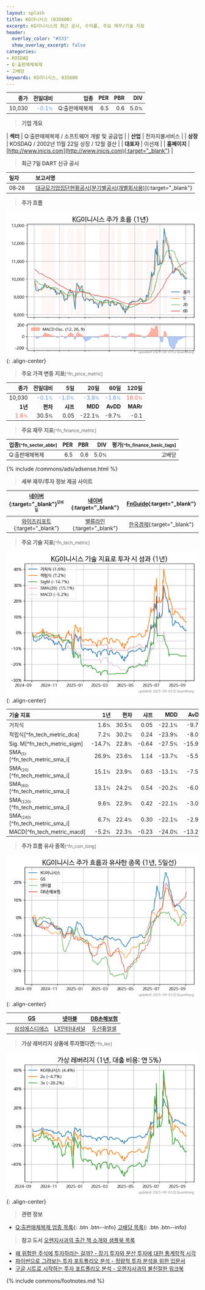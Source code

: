 ```yaml
---
layout: splash
title: KG이니시스 (035600)
excerpt: KG이니시스의 최근 공시, 수익률, 주요 재무/기술 지표
header:
  overlay_color: "#333"
  show_overlay_excerpt: false
categories:
- KOSDAQ
- Q:출판매체복제
- 고배당
keywords: KG이니시스, 035600
---
```


| **종가** | **전일대비** | **업종** | **PER** | **PBR** | **DIV** |
| -------: | -----------: | -------: | ------: | ------: | ------: |
| 10,030 | <span style="color: cornflowerblue">-0.1<small>%</small></span> | Q:출판매체복제 | 6.5 | 0.6 | 5.0<small>%</small> |

<!-- more -->


> **기업 개요**<a id="company"></a>

| <span style="white-space:nowrap;">**섹터**</span> | Q:출판매체복제 / 소프트웨어 개발 및 공급업 |
| <span style="white-space:nowrap;">**산업**</span> | 전자지불서비스 |
| <span style="white-space:nowrap;">**상장**</span> | KOSDAQ / 2002년 11월 22일 상장 / 12월 결산 |
| <span style="white-space:nowrap;">**대표자**</span> | 이선재 |
| <span style="white-space:nowrap;">**홈페이지**</span> | [http://www.inicis.com](http://www.inicis.com){:target="_blank"} |


> **최근 7일 DART 신규 공시**<a id="dart"></a>

| **일자** |      | **보고서명** |
| :------- | :--- | :----------- |
| 08&#x2011;28 | | [대규모기업집단현황공시[분기별공시(개별회사용)]](https://dart.fss.or.kr/dsaf001/main.do?rcpNo=20250828000932){:target="_blank"} |


> **주가 흐름**<a id="price"></a>

![035600](/stock/images/035600.png){: .align-center}


> **주요 가격 변동 지표**<small>[^fn_price_metric]</small>

| **종가** | **전일대비** | **5일** | **20일** | **60일** | **120일** |
| -------: | -----------: | ------: | -------: | -------: | --------: |
| 10,030 | <span style="color: cornflowerblue">-0.1<small>%</small></span> | <span style="color: cornflowerblue">-1.0<small>%</small></span> | <span style="color: cornflowerblue">-3.8<small>%</small></span> | <span style="color: cornflowerblue">-1.6<small>%</small></span> | <span style="color: tomato">16.0<small>%</small></span> |
| **1년** | **편차** | **샤프** | **MDD** | **AvDD** | **MARr** |
| <span style="color: tomato">1.6<small>%</small></span> | 30.5<small>%</small> | 0.05 | -22.1<small>%</small> | -9.7<small>%</small> | -0.1 |


> **주요 재무 지표**<small>[^fn_finance_metric]</small>

| **업종**<small>[^fn_sector_abbr]</small> | **PER** | **PBR** | **DIV** | **평가**<small>[^fn_finance_basic_tags]</small> |
| :--------------------------------------- | ------: | ------: | ------: | ----------------------------------------------: |
| Q:출판매체복제 | 6.5 | 0.6 | 5.0<small>%</small> | 고배당 |



{% include /commons/ads/adsense.html %}

> **세부 재무/투자 정보 제공 사이트**

| [네이버](https://m.stock.naver.com/domestic/stock/035600/finance/summary){:target="_blank"}<sup><small>모바일</small></sup> | [네이버](https://finance.naver.com/item/coinfo.naver?code=035600){:target="_blank"} | [FnGuide](https://comp.fnguide.com/SVO2/ASP/SVD_Invest.asp?gicode=A035600&MenuYn=Y){:target="_blank"} |
| :---: | :---: | :---: |
| [와이즈리포트](https://comp.wisereport.co.kr/company/c1040001.aspx?cmp_cd=035600){:target="_blank"} | [밸류라인](https://www.valueline.co.kr/finance/summary/035600){:target="_blank"} | [한국경제](https://markets.hankyung.com/stock/035600/financial-summary){:target="_blank"} |


> **주요 기술 지표**<small>[^fn_tech_metric]</small>


![035600](/stock/images/035600_tech.png){: .align-center}

| **기술 지표** | **1년** | **편차** | **샤프** | **MDD** | **AvDD** |
| :------------ | ------: | -----------: | -------: | ------: | -------: |
| 거치식 | 1.6<small>%</small> | 30.5<small>%</small> | 0.05 | -22.1<small>%</small> | -9.7<small>%</small> |
| 적립식[^fn_tech_metric_dca] | 7.2<small>%</small> | 30.2<small>%</small> | 0.24 | -23.9<small>%</small> | -8.0<small>%</small> |
| Sig. M[^fn_tech_metric_sigm] | -14.7<small>%</small> | 22.8<small>%</small> | -0.64 | -27.5<small>%</small> | -15.9<small>%</small> |
| SMA<small><sub>(5)</sub></small>[^fn_tech_metric_sma_i] | 26.9<small>%</small> | 23.6<small>%</small> | 1.14 | -13.7<small>%</small> | -5.5<small>%</small> |
| SMA<small><sub>(20)</sub></small>[^fn_tech_metric_sma_i] | 15.1<small>%</small> | 23.9<small>%</small> | 0.63 | -13.1<small>%</small> | -7.5<small>%</small> |
| SMA<small><sub>(60)</sub></small>[^fn_tech_metric_sma_i] | 13.1<small>%</small> | 24.2<small>%</small> | 0.54 | -20.2<small>%</small> | -6.0<small>%</small> |
| SMA<small><sub>(120)</sub></small>[^fn_tech_metric_sma_i] | 9.6<small>%</small> | 22.9<small>%</small> | 0.42 | -22.1<small>%</small> | -3.0<small>%</small> |
| SMA<small><sub>(240)</sub></small>[^fn_tech_metric_sma_i] | 6.7<small>%</small> | 22.4<small>%</small> | 0.30 | -22.1<small>%</small> | -2.9<small>%</small> |
| MACD[^fn_tech_metric_macd] | -5.2<small>%</small> | 22.3<small>%</small> | -0.23 | -24.0<small>%</small> | -13.2<small>%</small> |


> **주가 흐름 유사 종목**<a id="corr"></a><small>[^fn_corr_long]</small>

![035600](/stock/images/035600_corr.png){: .align-center}

|       | [GS](/078930/) | [넷마블](/251270/) | [DB손해보험](/005830/) |
| :---: | :------------------------------------: | :------------------------------------: | :------------------------------------: |
|       | [삼성에스디에스](/018260/) | [LX인터내셔널](/001120/) | [두산퓨얼셀](/336260/) |


> **가상 레버리지 상품에 투자했다면**<a id="2x"></a><small>[^fn_lev]</small>

![035600](/stock/images/035600_2x.png){: .align-center}


> **관련 정보**

- [Q:출판매체복제 업종 목록](/stats/sector/kosdaq_업종_출판매체복제_종목/){: .btn .btn--info} [고배당 목록](/fn/fn_high_div/){: .btn .btn--info}

> **참고 도서** [오렌지사과의 출간 책 소개와 샘플북 목록](https://kongdori.tistory.com/691)

- [왜 위험한 주식에 투자하라는 걸까? - 장기 투자와 분산 투자에 대한 통계학적 시각](https://kongdori.tistory.com/421)
- [파이썬으로 그려보는 투자 포트폴리오 분석  - 정량적 투자 분석을 위한 입문서](https://kongdori.tistory.com/643)
- [구글 시트로 시작하는 투자 포트폴리오 분석 - 오렌지사과의 불친절한 워크북](https://kongdori.tistory.com/449)


{% include commons/footnotes.md %}